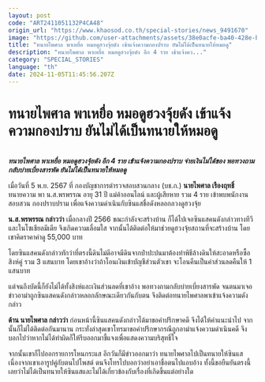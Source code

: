 ```yaml
---
layout: post
code: "ART2411051132P4CA48"
origin_url: "https://www.khaosod.co.th/special-stories/news_9491670"
image: "https://github.com/user-attachments/assets/38e0acfe-ba40-428e-be06-3b319623def6"
title: "ทนายไพศาล พาเหยื่อ หมอดูฮวงจุ้ยดัง เข้าแจ้งความกองปราบ ยันไม่ได้เป็นทนายให้หมอดู"
description: "ทนายไพศาล พาเหยื่อ หมอดูฮวงจุ้ยดัง อีก 4 ราย เข้าแจ้งคว..."
category: "SPECIAL_STORIES"
language: "th"
date: 2024-11-05T11:45:56.207Z
---
```


# ทนายไพศาล พาเหยื่อ หมอดูฮวงจุ้ยดัง เข้าแจ้งความกองปราบ ยันไม่ได้เป็นทนายให้หมอดู

[![ทนายไพศาล พาเหยื่อ หมอดูฮวงจุ้ยดัง เข้าแจ้งความกองปราบ ยันไม่ได้เป็นทนายให้หมอดู](data:image/png;base64,iVBORw0KGgoAAAANSUhEUgAAAAEAAAABCAQAAAC1HAwCAAAAC0lEQVR42mNkYAAAAAYAAjCB0C8AAAAASUVORK5CYII= "ทนายไพศาล พาเหยื่อ หมอดูฮวงจุ้ยดัง เข้าแจ้งความกองปราบ ยันไม่ได้เป็นทนายให้หมอดู")](https://www.khaosod.co.th/wpapp/uploads/2024/11/LawyerPaisan01.jpg)

_**ทนายไพศาล พาเหยื่อ หมอดูฮวงจุ้ยดัง อีก 4 ราย เข้าแจ้งความกองปราบ จ่ายเงินไม่ได้ของ พอทวงถามกลับบ่ายเบี่ยงสารพัด ยันไม่ได้เป็นทนายให้หมอดู**_

เมื่อวันที่ 5 พ.ย. 2567 ที่ กองบัญชาการตำรวจสอบสวนกลาง (บช.ก.) **นายไพศาล เรืองฤทธิ์** ทนายความ พา น.ส.พรพรรณ อายุ 31 ปี แม่ค้าออนไลน์ และผู้เสียหาย รวม 4 ราย เข้าพบพนักงานสอบสวน กองปราบปราม เพื่อแจ้งความดำเนินกับซินแสชื่อดังหลอกลวงดูฮวงจุ้ย

**น.ส.พรพรรณ กล่าวว่า** เมื่อกลางปี 2566 ขณะกำลังจะสร้างบ้าน ก็ได้ไปเจอซินแสคนดังกล่าวทางทีวีและในโซเชียลมีเดีย จึงเกิดความเลื่อมใส จากนั้นได้ติดต่อให้มาช่วยดูฮวงจุ้ยสถานที่จะสร้างบ้าน โดยเขาคิดราคาค่าดู 55,000 บาท

โดยซินแสคนดังกล่าวทักว่าที่ตรงนี้ดินไม่ดีอาจมีดินจากป่าปะปนมาต้องทำพิธีล้างดินให้สะอาดหรือซื้อสิงห์คู่ รวม 3 แสนบาท โดยเขาอ้างว่าถ้าโอนเงินเข้าบัญชีส่วนตัวเขา จะโอนคืนเป็นค่าส่วนลดคืนให้ 1 แสนบาท

แต่จนถึงบัดนี้ก็ยังไม่ได้ทั้งสิงห์และเงินส่วนลดที่เขาอ้าง พอทวงถามกลับบ่ายเบี่ยงสารพัด จนตนมาเจอข่าวอาม่าถูกซินแสคนดังกล่าวหลอกลักษณะเดียวกันกับตน จึงติดต่อทนายไพศาลพาเข้าแจ้งความดังกล่าว

**ด้าน นายไพศาล กล่าวว่า** ก่อนหน้านี้ซินแสคนดังกล่าวได้มาขอคำปรึกษาคดี จึงได้ให้คำแนะนำไป จากนั้นก็ไม่ได้ติดต่อกันมานาน กระทั่งล่าสุดเขาโทรมาขอคำปรึกษากรณีถูกอาม่าแจ้งความดำเนินคดี จึงบอกไปว่าหากไม่ได้ทำผิดก็ให้รีบออกมาชี้แจงเพื่อแสดงความบริสุทธิ์ใจ

จากนั้นเขาก็ไปออกรายการโหนกระแส อีกวันก็มีข่าวออกมาว่า ทนายไพศาลไปเป็นทนายให้ซินแส เนื่องจากเขาเอารูปคู่กับตนไปโพสต์ ตนจึงโทรไปบอกว่าอย่าเอาชื่อตนไปแอบอ้าง ทั้งนี้ขอยืนยันตรงนี้เลยว่าไม่ได้เป็นทนายให้ซินแสและไม่ได้เกี่ยวข้องกับเรื่องที่เกิดขึ้นแต่อย่างใด